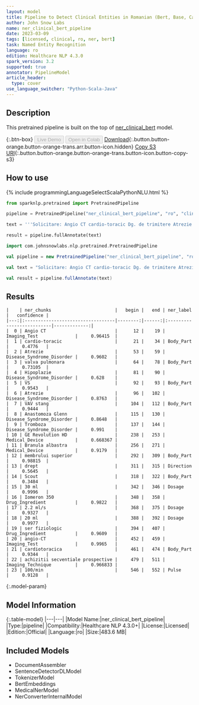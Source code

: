 ```yaml
---
layout: model
title: Pipeline to Detect Clinical Entities in Romanian (Bert, Base, Cased)
author: John Snow Labs
name: ner_clinical_bert_pipeline
date: 2023-03-09
tags: [licensed, clinical, ro, ner, bert]
task: Named Entity Recognition
language: ro
edition: Healthcare NLP 4.3.0
spark_version: 3.2
supported: true
annotator: PipelineModel
article_header:
  type: cover
use_language_switcher: "Python-Scala-Java"
---
```


## Description

This pretrained pipeline is built on the top of [ner_clinical_bert](https://nlp.johnsnowlabs.com/2022/11/22/ner_clinical_bert_ro.html) model.

{:.btn-box}
<button class="button button-orange" disabled>Live Demo</button>
<button class="button button-orange" disabled>Open in Colab</button>
[Download](https://s3.amazonaws.com/auxdata.johnsnowlabs.com/clinical/models/ner_clinical_bert_pipeline_ro_4.3.0_3.2_1678352766945.zip){:.button.button-orange.button-orange-trans.arr.button-icon.hidden}
[Copy S3 URI](s3://auxdata.johnsnowlabs.com/clinical/models/ner_clinical_bert_pipeline_ro_4.3.0_3.2_1678352766945.zip){:.button.button-orange.button-orange-trans.button-icon.button-copy-s3}

## How to use



<div class="tabs-box" markdown="1">
{% include programmingLanguageSelectScalaPythonNLU.html %}

```python
from sparknlp.pretrained import PretrainedPipeline

pipeline = PretrainedPipeline("ner_clinical_bert_pipeline", "ro", "clinical/models")

text = '''Solicitare: Angio CT cardio-toracic Dg. de trimitere Atrezie de valva pulmonara. Hipoplazie VS. Atrezie VAV stang. Anastomoza Glenn. Sp. Tromboza la nivelul anastomozei. Trimis de: Sectia Clinica Cardiologie (dr. Sue T.) Procedura Aparat GE Revolution HD. Branula albastra montata la nivelul membrului superior drept. Scout. Se administreaza 30 ml Iomeron 350 cu flux 2.2 ml/s, urmate de 20 ml ser fiziologic cu acelasi flux. Se efectueaza o examinare angio-CT cardiotoracica cu achizitii secventiale prospective la o frecventa cardiaca medie de 100/min.'''

result = pipeline.fullAnnotate(text)
```
```scala
import com.johnsnowlabs.nlp.pretrained.PretrainedPipeline

val pipeline = new PretrainedPipeline("ner_clinical_bert_pipeline", "ro", "clinical/models")

val text = "Solicitare: Angio CT cardio-toracic Dg. de trimitere Atrezie de valva pulmonara. Hipoplazie VS. Atrezie VAV stang. Anastomoza Glenn. Sp. Tromboza la nivelul anastomozei. Trimis de: Sectia Clinica Cardiologie (dr. Sue T.) Procedura Aparat GE Revolution HD. Branula albastra montata la nivelul membrului superior drept. Scout. Se administreaza 30 ml Iomeron 350 cu flux 2.2 ml/s, urmate de 20 ml ser fiziologic cu acelasi flux. Se efectueaza o examinare angio-CT cardiotoracica cu achizitii secventiale prospective la o frecventa cardiaca medie de 100/min."

val result = pipeline.fullAnnotate(text)
```
</div>

## Results

```bass
|    | ner_chunks                        |   begin |   end | ner_label                 |   confidence |
|---:|:----------------------------------|--------:|------:|:--------------------------|-------------:|
|  0 | Angio CT                          |      12 |    19 | Imaging_Test              |     0.96415  |
|  1 | cardio-toracic                    |      21 |    34 | Body_Part                 |     0.4776   |
|  2 | Atrezie                           |      53 |    59 | Disease_Syndrome_Disorder |     0.9602   |
|  3 | valva pulmonara                   |      64 |    78 | Body_Part                 |     0.73105  |
|  4 | Hipoplazie                        |      81 |    90 | Disease_Syndrome_Disorder |     0.628    |
|  5 | VS                                |      92 |    93 | Body_Part                 |     0.9543   |
|  6 | Atrezie                           |      96 |   102 | Disease_Syndrome_Disorder |     0.8763   |
|  7 | VAV stang                         |     104 |   112 | Body_Part                 |     0.9444   |
|  8 | Anastomoza Glenn                  |     115 |   130 | Disease_Syndrome_Disorder |     0.8648   |
|  9 | Tromboza                          |     137 |   144 | Disease_Syndrome_Disorder |     0.991    |
| 10 | GE Revolution HD                  |     238 |   253 | Medical_Device            |     0.668367 |
| 11 | Branula albastra                  |     256 |   271 | Medical_Device            |     0.9179   |
| 12 | membrului superior                |     292 |   309 | Body_Part                 |     0.98815  |
| 13 | drept                             |     311 |   315 | Direction                 |     0.5645   |
| 14 | Scout                             |     318 |   322 | Body_Part                 |     0.3484   |
| 15 | 30 ml                             |     342 |   346 | Dosage                    |     0.9996   |
| 16 | Iomeron 350                       |     348 |   358 | Drug_Ingredient           |     0.9822   |
| 17 | 2.2 ml/s                          |     368 |   375 | Dosage                    |     0.9327   |
| 18 | 20 ml                             |     388 |   392 | Dosage                    |     0.9977   |
| 19 | ser fiziologic                    |     394 |   407 | Drug_Ingredient           |     0.9609   |
| 20 | angio-CT                          |     452 |   459 | Imaging_Test              |     0.9965   |
| 21 | cardiotoracica                    |     461 |   474 | Body_Part                 |     0.9344   |
| 22 | achizitii secventiale prospective |     479 |   511 | Imaging_Technique         |     0.966833 |
| 23 | 100/min                           |     546 |   552 | Pulse                     |     0.9128   |
```

{:.model-param}
## Model Information

{:.table-model}
|---|---|
|Model Name:|ner_clinical_bert_pipeline|
|Type:|pipeline|
|Compatibility:|Healthcare NLP 4.3.0+|
|License:|Licensed|
|Edition:|Official|
|Language:|ro|
|Size:|483.6 MB|

## Included Models

- DocumentAssembler
- SentenceDetectorDLModel
- TokenizerModel
- BertEmbeddings
- MedicalNerModel
- NerConverterInternalModel